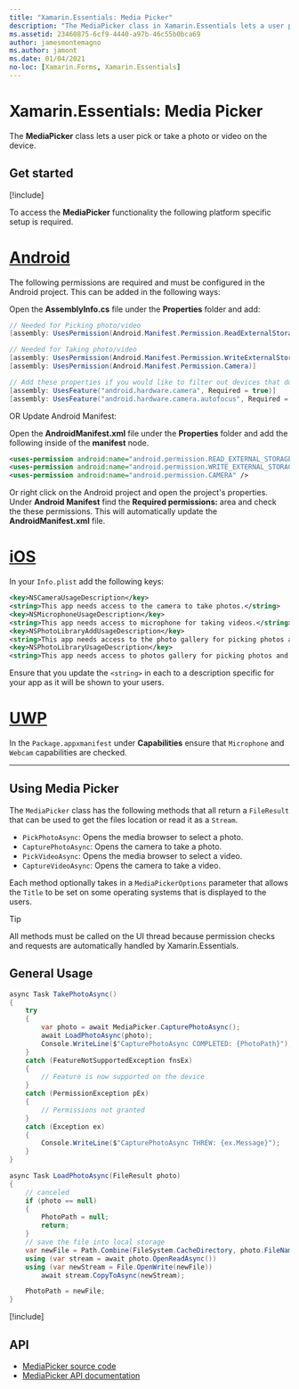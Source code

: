 ```yaml
---
title: "Xamarin.Essentials: Media Picker"
description: "The MediaPicker class in Xamarin.Essentials lets a user pick or take a photo or video on the device."
ms.assetid: 23460875-6cf9-4440-a97b-46c55b0bca69
author: jamesmontemagno
ms.author: jamont
ms.date: 01/04/2021
no-loc: [Xamarin.Forms, Xamarin.Essentials]
---
```


# Xamarin.Essentials: Media Picker

The **MediaPicker** class lets a user pick or take a photo or video on the device.

## Get started

[!include[](~/essentials/includes/get-started.md)]

To access the **MediaPicker** functionality the following platform specific setup is required.

# [Android](#tab/android)

The following permissions are required and must be configured in the Android project. This can be added in the following ways:

Open the **AssemblyInfo.cs** file under the **Properties** folder and add:

```csharp
// Needed for Picking photo/video
[assembly: UsesPermission(Android.Manifest.Permission.ReadExternalStorage)]

// Needed for Taking photo/video
[assembly: UsesPermission(Android.Manifest.Permission.WriteExternalStorage)]
[assembly: UsesPermission(Android.Manifest.Permission.Camera)]

// Add these properties if you would like to filter out devices that do not have cameras, or set to false to make them optional
[assembly: UsesFeature("android.hardware.camera", Required = true)]
[assembly: UsesFeature("android.hardware.camera.autofocus", Required = true)]
```

OR Update Android Manifest:

Open the **AndroidManifest.xml** file under the **Properties** folder and add the following inside of the **manifest** node.

```xml
<uses-permission android:name="android.permission.READ_EXTERNAL_STORAGE" />
<uses-permission android:name="android.permission.WRITE_EXTERNAL_STORAGE" />
<uses-permission android:name="android.permission.CAMERA" />
```

Or right click on the Android project and open the project's properties. Under **Android Manifest** find the **Required permissions:** area and check the these permissions. This will automatically update the **AndroidManifest.xml** file.

# [iOS](#tab/ios)

In your `Info.plist` add the following keys:

```xml
<key>NSCameraUsageDescription</key>
<string>This app needs access to the camera to take photos.</string>
<key>NSMicrophoneUsageDescription</key>
<string>This app needs access to microphone for taking videos.</string>
<key>NSPhotoLibraryAddUsageDescription</key>
<string>This app needs access to the photo gallery for picking photos and videos.</string>
<key>NSPhotoLibraryUsageDescription</key>
<string>This app needs access to photos gallery for picking photos and videos.</string>
```

Ensure that you update the `<string>` in each to a description specific for your app as it will be shown to your users.

# [UWP](#tab/uwp)

In the `Package.appxmanifest` under **Capabilities** ensure that `Microphone` and `Webcam` capabilities are checked.

-----

## Using Media Picker

The `MediaPicker` class has the following methods that all return a `FileResult` that can be used to get the files location or read it as a `Stream`.

* `PickPhotoAsync`: Opens the media browser to select a photo.
* `CapturePhotoAsync`: Opens the camera to take a photo.
* `PickVideoAsync`: Opens the media browser to select a video.
* `CaptureVideoAsync`: Opens the camera to take a video.

Each method optionally takes in a `MediaPickerOptions` parameter that allows the `Title` to be set on some operating systems that is displayed to the users.

> [!TIP]
> All methods must be called on the UI thread because permission checks and requests are automatically handled by Xamarin.Essentials.

## General Usage

```csharp
async Task TakePhotoAsync()
{
    try
    {
        var photo = await MediaPicker.CapturePhotoAsync();
        await LoadPhotoAsync(photo);
        Console.WriteLine($"CapturePhotoAsync COMPLETED: {PhotoPath}");
    }
    catch (FeatureNotSupportedException fnsEx)
    {
        // Feature is now supported on the device
    }
    catch (PermissionException pEx)
    {
        // Permissions not granted
    }
    catch (Exception ex)
    {
        Console.WriteLine($"CapturePhotoAsync THREW: {ex.Message}");
    }
}

async Task LoadPhotoAsync(FileResult photo)
{
    // canceled
    if (photo == null)
    {
        PhotoPath = null;
        return;
    }
    // save the file into local storage
    var newFile = Path.Combine(FileSystem.CacheDirectory, photo.FileName);
    using (var stream = await photo.OpenReadAsync())
    using (var newStream = File.OpenWrite(newFile))
        await stream.CopyToAsync(newStream);

    PhotoPath = newFile;
}
```
[!include[](~/essentials/includes/tip-file-result.md)]

## API

- [MediaPicker source code](https://github.com/xamarin/Essentials/tree/main/Xamarin.Essentials/MediaPicker)
- [MediaPicker API documentation](xref:Xamarin.Essentials.MediaPicker)
